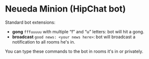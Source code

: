 # Neueda Minion (HipChat bot)

Standard bot extensions:

* **gong** `fffuuuuu` with multiple “f” and “u” letters: bot will hit a gong.
* **broadcast** `good news: <your news here>`: bot will broadcast a notification to all rooms he's in.

You can type these commands to the bot in rooms it's in or privately.
